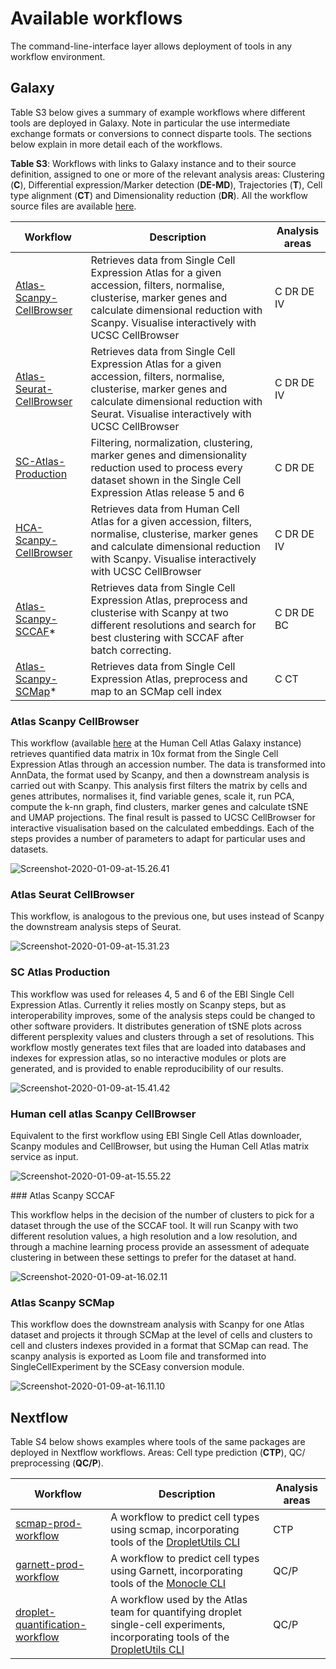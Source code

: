 # Available workflows

The command-line-interface layer allows deployment of tools in any workflow environment. 

## Galaxy

Table S3 below gives a summary of example workflows where different tools are deployed in Galaxy. Note in particular the use intermediate exchange formats or conversions to connect disparte tools. The sections below explain in more detail each of the workflows.

**Table S3**: Workflows with links to  Galaxy instance and to their source definition, assigned to one or more of the relevant analysis areas: Clustering (**C**), Differential expression/Marker detection (**DE-MD**), Trajectories (**T**), Cell type alignment (**CT**) and Dimensionality reduction (**DR**). All the workflow source files are available [here](https://github.com/ebi-gene-expression-group/container-galaxy-sc-tertiary/tree/develop/workflows).

| Workflow | Description | Analysis areas |
|----------|-------------|----------------|
| [Atlas-Scanpy-CellBrowser](https://humancellatlas.usegalaxy.eu/u/pmoreno/w/atlas-scanpy-cellbrowser-imported-from-uploaded-file) | Retrieves data from Single Cell Expression Atlas for a given accession, filters, normalise, clusterise, marker genes and calculate dimensional reduction with Scanpy. Visualise interactively with UCSC CellBrowser | C DR DE IV |
| [Atlas-Seurat-CellBrowser](https://humancellatlas.usegalaxy.eu/u/pmoreno/w/atlas-seurat-cellbrowser-imported-from-uploaded-file) | Retrieves data from Single Cell Expression Atlas for a given accession, filters, normalise, clusterise, marker genes and calculate dimensional reduction with Seurat. Visualise interactively with UCSC CellBrowser | C DR DE IV |
| [SC-Atlas-Production](https://humancellatlas.usegalaxy.eu/u/pmoreno/w/scanpy-prod-13-smart-imported-from-uploaded-file) | Filtering, normalization, clustering, marker genes and dimensionality reduction used to process every dataset shown in the Single Cell Expression Atlas release 5 and 6 | C DR DE |
| [HCA-Scanpy-CellBrowser](https://humancellatlas.usegalaxy.eu/u/pmoreno/w/hca-scanpy-cellbrowser) | Retrieves data from Human Cell Atlas for a given accession, filters, normalise, clusterise, marker genes and calculate dimensional reduction with Scanpy. Visualise interactively with UCSC CellBrowser | C DR DE IV |
| [Atlas-Scanpy-SCCAF](https://humancellatlas.usegalaxy.eu/u/pmoreno/w/atlas-scanpy-sccaf)* | Retrieves data from Single Cell Expression Atlas, preprocess and clusterise with Scanpy at two different resolutions and search for best clustering with SCCAF after batch correcting. | C DR DE BC |
| [Atlas-Scanpy-SCMap](https://humancellatlas.usegalaxy.eu/u/pmoreno/w/atlas-scanpy-scmap)* | Retrieves data from Single Cell Expression Atlas, preprocess and map to an SCMap cell index | C CT |

### Atlas Scanpy CellBrowser

This workflow (available [here](https://humancellatlas.usegalaxy.eu/u/pmoreno/w/atlas-scanpy-cellbrowser-imported-from-uploaded-file) at the Human Cell Atlas Galaxy instance) retrieves quantified data matrix
in 10x format from the Single Cell Expression Atlas through an accession number. The data is transformed
into AnnData, the format used by Scanpy, and then a downstream analysis is carried out with Scanpy. This analysis first filters the matrix by cells and genes attributes, normalises it, find variable genes, scale it, run PCA, compute the k-nn graph, find clusters, marker genes and calculate tSNE and UMAP projections. The final result is passed to UCSC CellBrowser for interactive visualisation based on the calculated embeddings. Each of the steps provides a number of parameters to adapt for particular uses and datasets.

![Screenshot-2020-01-09-at-15.26.41](img/Screenshot-2020-01-09-at-15.26.41.png)

### Atlas Seurat CellBrowser

This workflow, is analogous to the previous one, but uses instead of Scanpy the downstream analysis steps of Seurat.

![Screenshot-2020-01-09-at-15.31.23](img/Screenshot-2020-01-09-at-15.31.23.png)

### SC Atlas Production

This workflow was used for releases 4, 5 and 6 of the EBI Single Cell Expression Atlas. Currently it relies mostly on Scanpy steps, but as interoperability improves, some of the analysis
steps could be changed to other software providers. It distributes generation of tSNE plots across different persplexity values and clusters through a set of resolutions. This workflow mostly generates text files that are loaded into databases and indexes for expression atlas, so no interactive modules or plots are generated, and is provided to enable reproducibility of our results.

![Screenshot-2020-01-09-at-15.41.42](img/Screenshot-2020-01-09-at-15.41.42.png)

### Human cell atlas Scanpy CellBrowser

Equivalent to the first workflow using EBI Single Cell Atlas downloader, Scanpy modules and CellBrowser, but using the Human Cell Atlas matrix service as input.

![Screenshot-2020-01-09-at-15.55.22](img/Screenshot-2020-01-09-at-15.55.22.png)


### Atlas Scanpy SCCAF

This workflow helps in the decision of the number of clusters to pick for a dataset through the use of the SCCAF tool. It will run Scanpy with two different resolution values, a high resolution and a low resolution, and through a machine learning process provide an assessment of adequate clustering in between these settings to prefer for the dataset at hand.

![Screenshot-2020-01-09-at-16.02.11](img/Screenshot-2020-01-09-at-16.02.11.png)

### Atlas Scanpy SCMap

This workflow does the downstream analysis with Scanpy for one Atlas dataset and projects it through SCMap at the level of cells and clusters to cell and clusters indexes provided in a format that SCMap can read. The scanpy analysis is exported as Loom file and transformed into SingleCellExperiment by the SCEasy conversion module.

![Screenshot-2020-01-09-at-16.11.10](img/Screenshot-2020-01-09-at-16.11.10.png)

## Nextflow

Table S4 below shows examples where tools of the same packages are deployed in Nextflow workflows. Areas: Cell type prediction (**CTP**), QC/ preprocessing (**QC/P**). 

| Workflow | Description | Analysis areas |
|----------|-------------|----------------|
| [scmap-prod-workflow](https://github.com/ebi-gene-expression-group/scmap-prod-workflow]) | A workflow to predict cell types using scmap, incorporating tools of the [DropletUtils CLI](https://github.com/ebi-gene-expression-group/dropletutils-scripts) | CTP |
| [garnett-prod-workflow](https://github.com/ebi-gene-expression-group/garnett-prod-workflow) | A workflow to predict cell types using Garnett, incorporating tools of the [Monocle CLI](https://github.com/ebi-gene-expression-group/monocle-scripts) | QC/P |
| [droplet-quantification-workflow](https://github.com/ebi-gene-expression-group/scxa-droplet-quantification-workflow/blob/develop/main.nf) | A workflow used by the Atlas team for quantifying droplet single-cell experiments, incorporating tools of the [DropletUtils CLI](https://github.com/ebi-gene-expression-group/dropletutils-scripts) | QC/P | 
